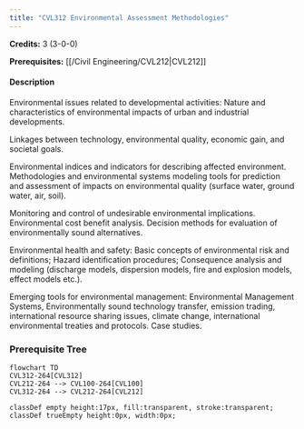 ```yaml
---
title: "CVL312 Environmental Assessment Methodologies"
---
```

**Credits:** 3 (3-0-0)

**Prerequisites:** [[/Civil Engineering/CVL212|CVL212]]

#### Description
Environmental issues related to developmental activities: Nature and characteristics of environmental impacts of urban and industrial developments.

Linkages between technology, environmental quality, economic gain, and societal goals.

Environmental indices and indicators for describing affected environment. Methodologies and environmental systems modeling tools for prediction and assessment of impacts on environmental quality (surface water, ground water, air, soil).

Monitoring and control of undesirable environmental implications. Environmental cost benefit analysis. Decision methods for evaluation of environmentally sound alternatives.

Environmental health and safety: Basic concepts of environmental risk and definitions; Hazard identification procedures; Consequence analysis and modeling (discharge models, dispersion models, fire and explosion models, effect models etc.).

Emerging tools for environmental management: Environmental Management Systems, Environmentally sound technology transfer, emission trading, international resource sharing issues, climate change, international environmental treaties and protocols. Case studies.

### Prerequisite Tree

```mermaid
flowchart TD
CVL312-264[CVL312]
CVL212-264 --> CVL100-264[CVL100]
CVL312-264 --> CVL212-264[CVL212]

classDef empty height:17px, fill:transparent, stroke:transparent;
classDef trueEmpty height:0px, width:0px;
```